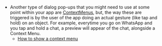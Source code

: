 - Another type of dialog pop-ups that you might need to use at some point within your app are [ContextMenus](https://developer.apple.com/documentation/swiftui/view/contextmenu(menuitems:)), but, the way these are triggered is by the user of the app doing an actual gesture (like tap and hold) on an object. For example, everytime you go on WhatsApp and you tap and hold a chat, a preview will appear of the chat, alongside a Context Menu.
	- [How to show a context menu](https://www.hackingwithswift.com/quick-start/swiftui/how-to-show-a-context-menu)